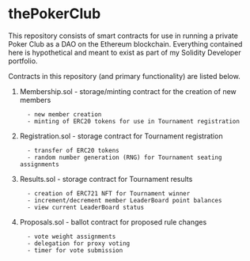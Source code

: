 # thePokerClub
This repository consists of smart contracts for use in running a private Poker Club as a DAO on the Ethereum blockchain. 
Everything contained here is hypothetical and meant to exist as part of my Solidity Developer portfolio.

Contracts in this repository (and primary functionality) are listed below.

1. Membership.sol - storage/minting contract for the creation of new members

         - new member creation
         - minting of ERC20 tokens for use in Tournament registration  
             
2. Registration.sol - storage contract for Tournament registration

         - transfer of ERC20 tokens 
         - random number generation (RNG) for Tournament seating assignments
         
3. Results.sol - storage contract for Tournament results

         - creation of ERC721 NFT for Tournament winner
         - increment/decrement member LeaderBoard point balances
         - view current LeaderBoard status   
         
4. Proposals.sol - ballot contract for proposed rule changes

         - vote weight assignments
         - delegation for proxy voting
         - timer for vote submission
